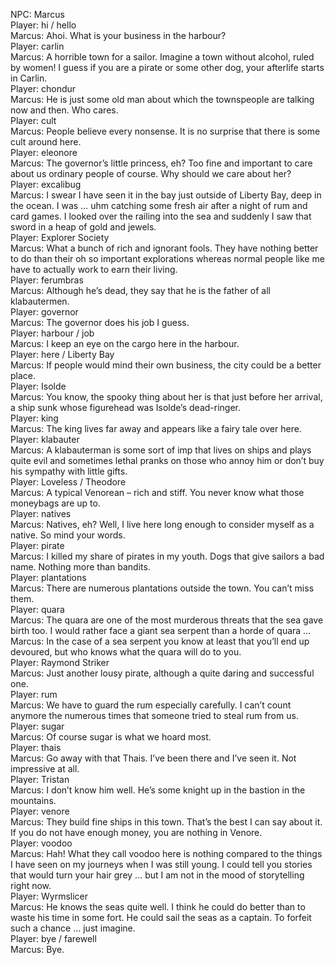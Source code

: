 NPC: Marcus  
Player: hi / hello  
Marcus: Ahoi. What is your business in the harbour?  
Player: carlin  
Marcus: A horrible town for a sailor. Imagine a town without alcohol, ruled by women! I guess if you are a pirate or some other dog, your afterlife starts in Carlin.  
Player: chondur  
Marcus: He is just some old man about which the townspeople are talking now and then. Who cares.  
Player: cult  
Marcus: People believe every nonsense. It is no surprise that there is some cult around here.  
Player: eleonore  
Marcus: The governor’s little princess, eh? Too fine and important to care about us ordinary people of course. Why should we care about her?  
Player: excalibug  
Marcus: I swear I have seen it in the bay just outside of Liberty Bay, deep in the ocean. I was … uhm catching some fresh air after a night of rum and card games. I looked over the railing into the sea and suddenly I saw that sword in a heap of gold and jewels.  
Player: Explorer Society  
Marcus: What a bunch of rich and ignorant fools. They have nothing better to do than their oh so important explorations whereas normal people like me have to actually work to earn their living.  
Player: ferumbras  
Marcus: Although he’s dead, they say that he is the father of all klabautermen.  
Player: governor  
Marcus: The governor does his job I guess.  
Player: harbour / job  
Marcus: I keep an eye on the cargo here in the harbour.  
Player: here / Liberty Bay  
Marcus: If people would mind their own business, the city could be a better place.  
Player: Isolde  
Marcus: You know, the spooky thing about her is that just before her arrival, a ship sunk whose figurehead was Isolde’s dead-ringer.  
Player: king  
Marcus: The king lives far away and appears like a fairy tale over here.  
Player: klabauter  
Marcus: A klabauterman is some sort of imp that lives on ships and plays quite evil and sometimes lethal pranks on those who annoy him or don’t buy his sympathy with little gifts.  
Player: Loveless / Theodore  
Marcus: A typical Venorean – rich and stiff. You never know what those moneybags are up to.  
Player: natives  
Marcus: Natives, eh? Well, I live here long enough to consider myself as a native. So mind your words.  
Player: pirate  
Marcus: <spits on the floor> I killed my share of pirates in my youth. Dogs that give sailors a bad name. Nothing more than bandits.  
Player: plantations  
Marcus: There are numerous plantations outside the town. You can’t miss them.  
Player: quara  
Marcus: The quara are one of the most murderous threats that the sea gave birth too. I would rather face a giant sea serpent than a horde of quara …  
Marcus: In the case of a sea serpent you know at least that you’ll end up devoured, but who knows what the quara will do to you.  
Player: Raymond Striker  
Marcus: Just another lousy pirate, although a quite daring and successful one.  
Player: rum  
Marcus: We have to guard the rum especially carefully. I can’t count anymore the numerous times that someone tried to steal rum from us.  
Player: sugar  
Marcus: Of course sugar is what we hoard most.  
Player: thais  
Marcus: Go away with that Thais. I’ve been there and I’ve seen it. Not impressive at all.  
Player: Tristan  
Marcus: I don’t know him well. He’s some knight up in the bastion in the mountains.  
Player: venore  
Marcus: They build fine ships in this town. That’s the best I can say about it. If you do not have enough money, you are nothing in Venore.  
Player: voodoo  
Marcus: Hah! What they call voodoo here is nothing compared to the things I have seen on my journeys when I was still young. I could tell you stories that would turn your hair grey … but I am not in the mood of storytelling right now.  
Player: Wyrmslicer  
Marcus: He knows the seas quite well. I think he could do better than to waste his time in some fort. He could sail the seas as a captain. To forfeit such a chance … just imagine.  
Player: bye / farewell  
Marcus: Bye.  

